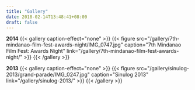 ```yaml
---
title: "Gallery"
date: 2018-02-14T13:48:41+08:00
draft: false
---
```


__2014__
{{< gallery caption-effect="none" >}}
  {{< figure src="/gallery/7th-mindanao-film-fest-awards-night/IMG_0747.jpg" caption="7th Mindanao Film Fest: Awards Night" link="/gallery/7th-mindanao-film-fest-awards-night/" >}}
{{< /gallery >}}


__2013__
{{< gallery caption-effect="none" >}}
  {{< figure src="/gallery/sinulog-2013/grand-parade/IMG_0247.jpg" caption="Sinulog 2013" link="/gallery/sinulog-2013/" >}}
{{< /gallery >}}
